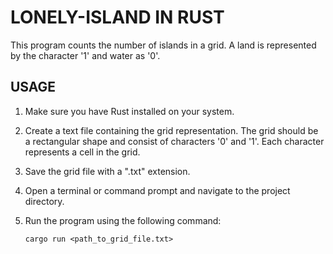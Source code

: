 # LONELY-ISLAND IN RUST

This program counts the number of islands in a grid. A land is represented by the character '1' and water as '0'.

## USAGE

1. Make sure you have Rust installed on your system.

2. Create a text file containing the grid representation. The grid should be a rectangular shape and consist of characters '0' and '1'. Each character represents a cell in the grid.

3. Save the grid file with a ".txt" extension.

4. Open a terminal or command prompt and navigate to the project directory.

5. Run the program using the following command:

   ```shell
   cargo run <path_to_grid_file.txt>
   ```
